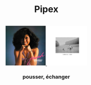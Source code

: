 <div align="center">
  <h1>Pipex</h1>
</div>

<div align="center">
  <br>
  <a href=https://open.spotify.com/album/5CXBCsYUVcbeFHisHsBfnA> <img src=https://github.com/barondugroove/push_swap/blob/main/srcs/push.jpeg width="25%">
  </a> </img>
  <a href=https://open.spotify.com/album/2ABZwbxNYWvJNdeT10tbQW> <img src=https://github.com/barondugroove/push_swap/blob/main/srcs/swap.jpeg width="25%">
  </a> </img>
  <h3>pousser, échanger</h3>
</div>
